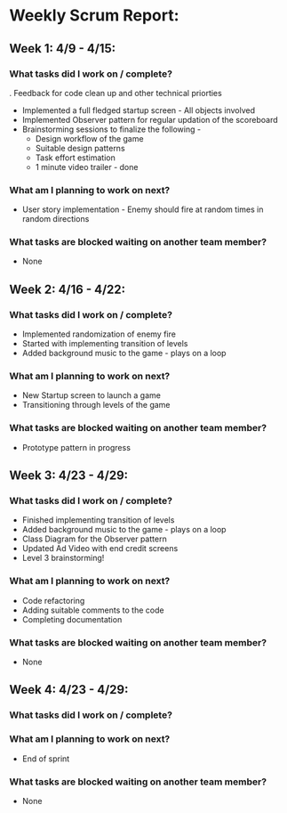 # Weekly Scrum Report:

## Week 1: 4/9 - 4/15:
### What tasks did I work on / complete?

 . Feedback for code clean up and other technical priorties
 - Implemented a full fledged startup screen - All objects involved
 - Implemented Observer pattern for regular updation of the scoreboard
 - Brainstorming sessions to finalize the following - 
   - Design workflow of the game
   - Suitable design patterns 
   - Task effort estimation
   - 1 minute video trailer - done

### What am I planning to work on next?
 - User story implementation - Enemy should fire at random times in random directions

### What tasks are blocked waiting on another team member?
 - None


## Week 2: 4/16 - 4/22:
### What tasks did I work on / complete?
 - 	Implemented randomization of enemy fire
 - 	Started with implementing transition of levels
 - 	Added background music to the game - plays on a loop


### What am I planning to work on next?
 - New Startup screen to launch a game
 - Transitioning through levels of the game


### What tasks are blocked waiting on another team member?
 -  Prototype pattern in progress


## Week 3: 4/23 - 4/29:
### What tasks did I work on / complete?
 - Finished implementing transition of levels
 - Added background music to the game - plays on a loop
 - Class Diagram for the Observer pattern
 - Updated Ad Video with end credit screens
 - Level 3 brainstorming! 

### What am I planning to work on next?
 - Code refactoring
 - Adding suitable comments to the code
 - Completing documentation
    

### What tasks are blocked waiting on another team member?
 - None
 
 
## Week 4: 4/23 - 4/29:
### What tasks did I work on / complete?


### What am I planning to work on next?
 - End of sprint

### What tasks are blocked waiting on another team member?
 - None




    



